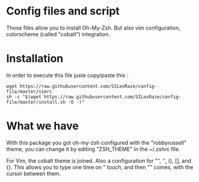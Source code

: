 # Config files and script
Those files allow you to install Oh-My-Zsh.
But also vim configuration, colorscheme (called "cobalt") integration.
# Installation
In order to execute this file juste copy/paste this :
```
wget https://raw.githubusercontent.com/SILexRaze/config-file/master/vimrc
sh -c "$(wget https://raw.githubusercontent.com/SILexRaze/config-file/master/install.sh -O -)"
```
# What we have
With this package you got oh-my-zsh configured with the "robbyrussell" theme, you can change it by editing "ZSH_THEME" in the ~/.zshrc file.

For Vim, the cobalt theme is joined. Also a configuration for "", '', (), [], and {}. This allows you to type one time on " touch, and then "" comes, with the cursor between them. 
